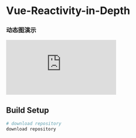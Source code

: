 # Vue-Reactivity-in-Depth


### 动态图演示
![响应式原理演示](https://superwtt.github.io/Vue-Reactivity-in-Depth/index.html)


## Build Setup

``` bash
# download repository
download repository

```
